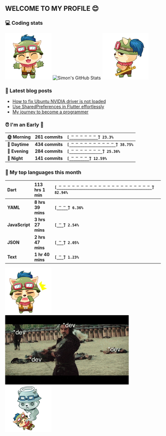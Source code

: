 ## WELCOME TO MY PROFILE 😊

### 💻 Coding stats

![](https://raw.githubusercontent.com/simonpham/simonpham/master/assets/images/5kiur.gif) ![Simon's GitHub Stats](https://github-readme-stats-obu2qdcs2.vercel.app/api?username=simonpham) ![](https://raw.githubusercontent.com/simonpham/simonpham/master/assets/images/6kiur.gif)


### 📘 Latest blog posts

<!-- BLOG-POST-LIST:START -->
- [How to fix Ubuntu NVIDIA driver is not loaded](https://simondev.medium.com/how-to-fix-ubuntu-nvidia-driver-is-not-loaded-779713f94989?source=rss-211d7b4ab874------2)
- [Use SharedPreferences in Flutter effortlessly](https://simondev.medium.com/use-sharedpreferences-in-flutter-effortlessly-835bba8f7418?source=rss-211d7b4ab874------2)
- [My journey to become a programmer](https://simondev.medium.com/my-journey-to-become-a-programmer-107bc14fd8e8?source=rss-211d7b4ab874------2)
<!-- BLOG-POST-LIST:END -->

<!--START_SECTION:waka-->
### ⏰ I'm an Early 🐤


|**🌞 Morning**|**261 commits**|**`[̲̅_̲̅_̲̅_̲̅_̲̅_̲̅_̲̅] 23.3%`**| 
|:-|:-|:-| 
|**🌆 Daytime**|**434 commits**|**`[̲̅_̲̅_̲̅_̲̅_̲̅_̲̅_̲̅_̲̅_̲̅_̲̅_̲̅] 38.75%`**| 
|**🌃 Evening**|**284 commits**|**`[̲̅_̲̅_̲̅_̲̅_̲̅_̲̅_̲̅_̲̅] 25.36%`**| 
|**🌙 Night**|**141 commits**|**`[̲̅_̲̅_̲̅_̲̅_̲̅] 12.59%`**|



### 💬  My top languages this month 


|**Dart**|**113 hrs 1 min**|**`[̲̅_̲̅_̲̅_̲̅_̲̅_̲̅_̲̅_̲̅_̲̅_̲̅_̲̅_̲̅_̲̅_̲̅_̲̅_̲̅_̲̅_̲̅_̲̅_̲̅_̲̅_̲̅] 82.94%`**| 
|:-|:-|:-| 
|**YAML**|**8 hrs 39 mins**|**`[̲̅_̲̅_̲̅] 6.36%`**| 
|**JavaScript**|**3 hrs 27 mins**|**`[̲̅_̲̅] 2.54%`**| 
|**JSON**|**2 hrs 47 mins**|**`[̲̅_̲̅] 2.05%`**| 
|**Text**|**1 hr 40 mins**|**`[̲̅_̲̅] 1.23%`**|




<!--END_SECTION:waka-->


![](https://raw.githubusercontent.com/simonpham/simonpham/master/assets/images/20kiur.gif) ![](https://github.com/simonpham/simonpham/raw/master/assets/images/bug.gif) ![](https://raw.githubusercontent.com/simonpham/simonpham/master/assets/images/9kiur.gif)

